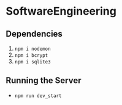 # SoftwareEngineering

## Dependencies
1. `npm i nodemon`
2. `npm i bcrypt`
3. `npm i sqlite3`

## Running the Server
- `npm run dev_start`
